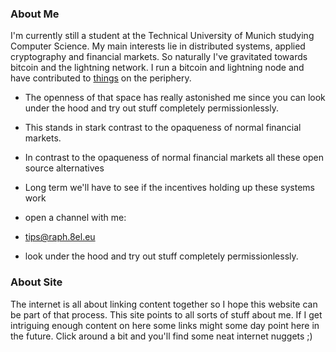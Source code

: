
### About Me

I'm currently still a student at the Technical University of Munich studying Computer Science.
My main interests lie in distributed systems, applied cryptography and financial markets.
So naturally I've gravitated towards bitcoin and the lightning network. 
I run a bitcoin and lightning node and have contributed to [things](https://github.com/raphjaph/satdress) on the periphery.

- The openness of that space has really astonished me since you can look under the hood and try out stuff completely permissionlessly.
- This stands in stark contrast to the opaqueness of normal financial markets.
- In contrast to the opaqueness of normal financial markets all these open source alternatives 
- Long term we'll have to see if the incentives holding up these systems work
- open a channel with me:
![]()

- tips@raph.8el.eu
- look under the hood and try out stuff completely permissionlessly.

### About Site

The internet is all about linking content together so I hope this website can be part of that process.
This site points to all sorts of stuff about me. 
If I get intriguing enough content on here some links might some day point here in the future.
Click around a bit and you'll find some neat internet nuggets ;)




